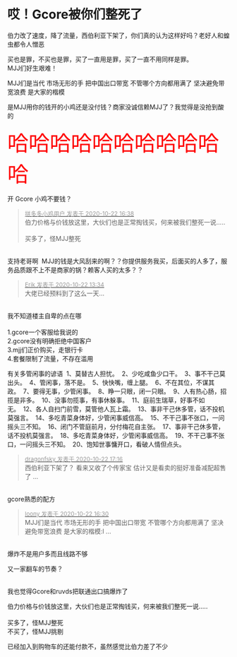 # 哎！Gcore被你们整死了


伯力改了速度，降了流量，西伯利亚下架了，你们真的认为这样好吗？老好人和蝗虫都令人憎恶

买也是罪，不买也是罪，买了一直用是罪，买了一直不用同样是罪。<br />
MJJ们好生艰难！<img src="static/image/smiley/yct/010.gif" smilieid="41" border="0" alt="" /><img id="aimg_Ep2Ke" onclick="zoom(this, this.src, 0, 0, 0)" class="zoom" src="https://cdn.jsdelivr.net/gh/hishis/forum-master/public/images/patch.gif" onmouseover="img_onmouseoverfunc(this)" onload="thumbImg(this)" border="0" alt="" />

MJJ们是当代 市场无形的手 把中国出口带宽 不管哪个方向都用满了 坚决避免带宽浪费 是大家的楷模<img src="static/image/smiley/default/lol.gif" smilieid="12" border="0" alt="" /><img src="static/image/smiley/default/lol.gif" smilieid="12" border="0" alt="" /><img src="static/image/smiley/default/lol.gif" smilieid="12" border="0" alt="" /><img src="static/image/smiley/default/lol.gif" smilieid="12" border="0" alt="" />

是MJJ用你的钱开的小鸡还是没付钱？商家没诚信赖MJJ了？我觉得是没抢到酸的

<font size="7"><font color="Red">哈哈哈哈哈哈哈哈哈哈哈</font></font>

开 Gcore 小鸡不要钱？

<div class="quote"><blockquote><font size="2"><a href="https://www.hostloc.com/forum.php?mod=redirect&amp;goto=findpost&amp;pid=9336586&amp;ptid=757203" target="_blank"><font color="#999999">拼多多小鸡用户 发表于 2020-10-22 16:38</font></a></font><br />
伯力价格与价钱放这里，大伙们也是正常掏钱买，何来被我们整死一说.....<br />
<br />
买多了，怪MJJ整死</blockquote></div><br />
支持老哥啊&nbsp;&nbsp;MJJ的钱是大风刮来的啊？？你提供服务我买，后面买的人多了，服务品质跟不上不是商家的锅？赖客人买的太多？？

<div class="quote"><blockquote><font size="2"><a href="https://www.hostloc.com/forum.php?mod=redirect&amp;goto=findpost&amp;pid=9337315&amp;ptid=757203" target="_blank"><font color="#999999">Erik 发表于 2020-10-22 13:34</font></a></font><br />
大佬已经预料到了这么一天…</blockquote></div><br />
我不知道楼主自卑的点在哪<br />
<br />
1.gcore一个客服给我说的<br />
2.gcore没有明确拒绝中国客户<br />
3.mjj们正价购买，走银行卡<br />
4.套餐限制了流量，不存在滥用

有关多管闲事的谚语&nbsp;&nbsp;1、莫替古人担忧。&nbsp;&nbsp;2、少吃咸鱼少口干。&nbsp;&nbsp;3、事不干己莫出头。&nbsp;&nbsp;4、管闲事，落不是。&nbsp;&nbsp;5、快快嘴，缠上腿。&nbsp;&nbsp;6、不在其位，不谋其政。&nbsp;&nbsp;7、要得无事，少管闲事。&nbsp;&nbsp;8、睁一只眼，闭一只眼。&nbsp;&nbsp;9、人有热心肠，招揽是非多。&nbsp;&nbsp;10、没事勿揽事，有事休躲事。&nbsp;&nbsp;11、庭前生瑞草，好事不如无。&nbsp;&nbsp;12、各人自扫门前雪，莫管他人瓦上霜。&nbsp;&nbsp;13、事非干己休多管，话不投机莫强言。&nbsp;&nbsp;14、多吃青菜身体好，少管闲事威信高。&nbsp;&nbsp;15、不干己事不张口，一问摇头三不知。&nbsp;&nbsp;16、闭门不管庭前月，分付梅花自主张。&nbsp;&nbsp;17、事非干己休多管，话不投机莫强言。&nbsp;&nbsp;18、多吃青菜身体好，少管闲事威信高。&nbsp;&nbsp;19、不干己事不张口，一问摇头三不知。&nbsp;&nbsp;20、饱知世事慵开口，看破人情但点头。

<div class="quote"><blockquote><font size="2"><a href="https://www.hostloc.com/forum.php?mod=redirect&amp;goto=findpost&amp;pid=9336815&amp;ptid=757203" target="_blank"><font color="#999999">dragonfsky 发表于 2020-10-22 17:16</font></a></font><br />
西伯利亚下架了？ 看来又收了个传家宝 估计又是看卖的挺好准备减配超售了 ...</blockquote></div><br />
gcore熟悉的配方

<div class="quote"><blockquote><font size="2"><a href="https://www.hostloc.com/forum.php?mod=redirect&amp;goto=findpost&amp;pid=9336538&amp;ptid=757203" target="_blank"><font color="#999999">loony 发表于 2020-10-22 16:30</font></a></font><br />
MJJ们是当代 市场无形的手 把中国出口带宽 不管哪个方向都用满了 坚决避免带宽浪费 是大家的楷模:l ...</blockquote></div><br />
爆炸不是用户多而且线路不够

又一家翻车的节奏？<br />
<br />
<img src="static/image/smiley/default/shocked.gif" smilieid="6" border="0" alt="" /><img src="static/image/smiley/default/shocked.gif" smilieid="6" border="0" alt="" /><img src="static/image/smiley/default/shocked.gif" smilieid="6" border="0" alt="" />

我也觉得Gcore和ruvds把联通出口搞爆炸了

伯力价格与价钱放这里，大伙们也是正常掏钱买，何来被我们整死一说.....<br />
<br />
买多了，怪MJJ整死<br />
不买了，怪MJJ挑剔

已经加入到购物车的还能付款不，虽然感觉比伯力差了不少
